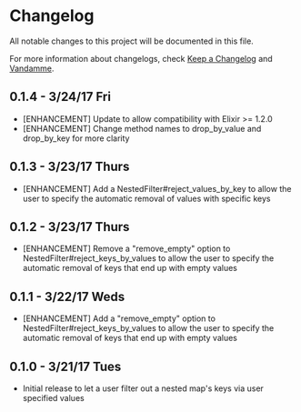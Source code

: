 # Changelog

All notable changes to this project will be documented in this file.

For more information about changelogs, check
[Keep a Changelog](http://keepachangelog.com) and
[Vandamme](http://tech-angels.github.io/vandamme).

## 0.1.4 - 3/24/17 Fri

* [ENHANCEMENT] Update to allow compatibility with Elixir >= 1.2.0
* [ENHANCEMENT] Change method names to drop_by_value and drop_by_key for more clarity

## 0.1.3 - 3/23/17 Thurs

* [ENHANCEMENT] Add a NestedFilter#reject_values_by_key to allow the
user to specify the automatic removal of values with specific keys

## 0.1.2 - 3/23/17 Thurs

* [ENHANCEMENT] Remove a "remove_empty" option to NestedFilter#reject_keys_by_values to allow the
user to specify the automatic removal of keys that end up with empty values

## 0.1.1 - 3/22/17 Weds

* [ENHANCEMENT] Add a "remove_empty" option to NestedFilter#reject_keys_by_values to allow the
user to specify the automatic removal of keys that end up with empty values

## 0.1.0 - 3/21/17 Tues

* Initial release to let a user filter out a nested map's keys via user
specified values

